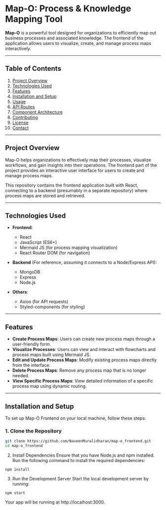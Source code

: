 # Map-O: Process & Knowledge Mapping Tool

**Map-O** is a powerful tool designed for organizations to efficiently map out business processes and associated knowledge. The frontend of the application allows users to visualize, create, and manage process maps interactively.

---

## Table of Contents

1. [Project Overview](#project-overview)
2. [Technologies Used](#technologies-used)
3. [Features](#features)
4. [Installation and Setup](#installation-and-setup)
5. [Usage](#usage)
6. [API Routes](#api-routes)
7. [Component Architecture](#component-architecture)
8. [Contributing](#contributing)
9. [License](#license)
10. [Contact](#contact)

---

## Project Overview

Map-O helps organizations to effectively map their processes, visualize workflows, and gain insights into their operations. The frontend part of the project provides an interactive user interface for users to create and manage process maps.

This repository contains the frontend application built with React, connecting to a backend (presumably in a separate repository) where process maps are stored and retrieved.

---

## Technologies Used

- **Frontend**:  
  - React
  - JavaScript (ES6+)
  - Mermaid JS (for process mapping visualization)
  - React Router DOM (for navigation)
  
- **Backend** (For reference, assuming it connects to a Node/Express API):  
  - MongoDB
  - Express
  - Node.js

- **Others**:
  - Axios (for API requests)
  - Styled-components (for styling)

---

## Features

- **Create Process Maps**: Users can create new process maps through a user-friendly form.
- **Visualize Processes**: Users can view and interact with flowcharts and process maps built using Mermaid JS.
- **Edit and Update Process Maps**: Modify existing process maps directly from the interface.
- **Delete Process Maps**: Remove any process map that is no longer needed.
- **View Specific Process Maps**: View detailed information of a specific process map using dynamic routing.

---

## Installation and Setup

To set up Map-O Frontend on your local machine, follow these steps:

### 1. Clone the Repository

```bash
git clone https://github.com/NaveenMuralidharan/map-o_frontend.git
cd map-o_frontend
```
2. Install Dependencies
Ensure that you have Node.js and npm installed. Run the following command to install the required dependencies:
```
npm install
```
3. Run the Development Server
Start the local development server by running:
```
npm start
```
Your app will be running at http://localhost:3000.
